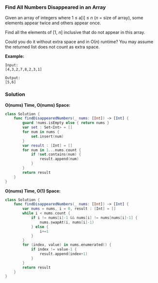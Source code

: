 
### Find All Numbers Disappeared in an Array

Given an array of integers where 1 ≤ a[i] ≤ *n* (*n* = size of array), some elements appear twice and others appear once.

Find all the elements of [1, *n*] inclusive that do not appear in this array.

Could you do it without extra space and in O(*n*) runtime? You may assume the returned list does not count as extra space.

__Example:__
```
Input:
[4,3,2,7,8,2,3,1]

Output:
[5,6]
```

### Solution
__O(nums) Time, O(nums) Space:__
```Swift
class Solution {
    func findDisappearedNumbers(_ nums: [Int]) -> [Int] {
        guard !nums.isEmpty else { return nums }
        var set : Set<Int> = []
        for num in nums {
            set.insert(num)
        }
        var result : [Int] = []
        for num in 1...nums.count {
            if !set.contains(num) {
                result.append(num)
            }
        }
        return result
    }
}
```
__O(nums) Time, O(1) Space:__
```Swift
class Solution {
    func findDisappearedNumbers(_ nums: [Int]) -> [Int] {
        var nums = nums, i = 0, result : [Int] = []
        while i < nums.count {
            if i != nums[i]-1 && nums[i] != nums[nums[i]-1] {
                nums.swapAt(i, nums[i]-1)
            } else {
                i+=1
            }
        }
        for (index, value) in nums.enumerated() {
            if index != value-1 {
                result.append(index+1)
            }
        }
        return result
    }
}
```